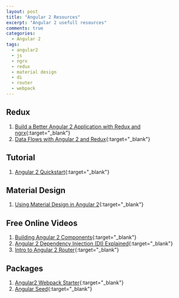 ```yaml
---
layout: post
title: "Angular 2 Resources"
excerpt: "Angular 2 usefull resources"
comments: true
categories:
  - Angular 2
tags: 
  - angular2
  - js
  - ngrx
  - redux
  - material design
  - di
  - router
  - webpack
---
```


## Redux
1. [Build a Better Angular 2 Application with Redux and ngrx](http://onehungrymind.com/build-better-angular-2-application-redux-ngrx){:target="_blank"}
2. [Data Flows with Angular 2 and Redux](https://www.sitepoint.com/data-flows-angular-2-redux){:target="_blank"}

## Tutorial
1. [Angular 2 Quickstart](https://angular.io/docs/ts/latest/quickstart.html){:target="_blank"}

## Material Design
1. [Using Material Design in Angular 2](https://medium.com/codingthesmartway-com-blog/using-material-design-in-angular-2-83a3128c58b7#.kc0zpaumj){:target="_blank"}

## Free Online Videos
1. [Building Angular 2 Components](https://egghead.io/courses/building-angular-2-components?utm_source=drip){:target="_blank"}
2. [Angular 2 Dependency Injection (DI) Explained](https://egghead.io/courses/angular-2-dependency-injection-di-explained){:target="_blank"}
3. [Intro to Angular 2 Router](https://egghead.io/courses/intro-to-angular-2-router){:target="_blank"}

## Packages
1. [Angular2 Webpack Starter](https://github.com/AngularClass/angular2-webpack-starter){:target="_blank"}
2. [Angular Seed](https://github.com/mgechev/angular-seed){:target="_blank"}

